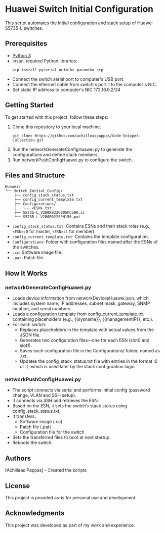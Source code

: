 # Huawei Switch Initial Configuration

This script automates the initial configuration and stack setup of Huawei S5735-L switches.

## Prerequisites
  - [Python 3](https://www.python.org/downloads/) 
  - Install required Python libraries:
    ```
    pip install pyserial netmiko paramiko scp
    ```
  - Connect the switch serial port to computer's USB port.
  - Connect the ethernet cable from switch's port 1 to the computer's NIC.
  - Set static IP address to computer's NIC 172.16.0.2/24

## Getting Started
To get started with this project, follow these steps:
1. Clone this repository to your local machine.
    ```
   git clone https://github.com/achilleaspappas/Code-Snippet-Collection.git
    ```
2. Run the networkGenerateConfigHuawei.py to generate the configurations and define stack members.
3. Run networkPushConfigHuawei.py to configure the switch.

## Files and Structure
```
Huawei/
└── Switch_Initial_Config/
    ├── config_stack_status.txt
    ├── config_current_template.txt
    ├── Configurations/
    │   └── <ESN>.txt
    ├── S5735-L_V200R022C00SPC500.cc
    └── S5735-L-V200R022SPH150.pat
```
- `config_stack_status.txt`: Contains ESNs and their stack roles (e.g., `<ESN>:0` for master, `<ESN>:1` for member).
- `config_current_template.txt`: Contains the template configuration.
- `Configurations`: Folder with configuration files named after the ESNs of the switches.
- `.cc`: Software image file.
- `.pat`: Patch file.

## How It Works
### networkGenerateConfigHuawei.py
  - Loads device information from networkDevicesHuawei.json, which includes system name, IP addresses, subnet mask, gateway, SNMP location, and serial numbers.
  - Loads a configuration template from config_current_template.txt containing placeholders (e.g., {{sysname}}, {{managementIP}}, etc.).
  - For each switch:
    - Replaces placeholders in the template with actual values from the JSON file.
    - Generates two configuration files—one for each ESN (slot0 and slot1).
    - Saves each configuration file in the Configurations/ folder, named as <ESN>.txt.
    - Updates the config_stack_status.txt file with entries in the format <ESN>:0 or <ESN>:1, which is used later by the stack configuration logic.
### networkPushConfigHuawei.py
  - The script connects via serial and performs initial config (password change, VLAN and SSH setup).
  - It connects via SSH and retrieves the ESN.
  - Based on the ESN, it sets the switch’s stack status using config_stack_status.txt.
  - It transfers:
    - Software image (.cc)
    - Patch file (.pat)
    - Configuration file for the switch
  - Sets the transferred files to boot at next startup.
  - Reboots the switch.

## Authors
[Achilleas Pappas] - Created the scripts

## License
This project is provided as-is for personal use and development.

## Acknowledgments
This project was developed as part of my work and experience.
